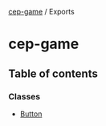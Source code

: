 [cep-game](README.md) / Exports

# cep-game

## Table of contents

### Classes

- [Button](classes/Button.md)
